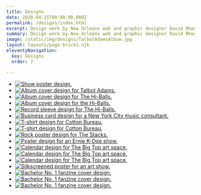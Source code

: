 ```yaml
---
title: Designs
date: 2020-04-15T00:00:00.000Z
permalink: /designs/index.html
excerpt: Design work by New Orleans web and graphic designer David Rhoden.
summary: Design work by New Orleans web and graphic designer David Rhoden.
image: /static/img/designs/TalbotAdamsAlbum.jpg
layout: layouts/page-bricks.njk
eleventyNavigation:
  key: Designs 
  order: 7

---
```


- [![Show poster design.](/static/img/designs/SisterStreetStage-Apr-17-2021.jpg?nf_resize=smartcrop&w=260&h=260)](/static/img/designs/SisterStreetStage-Apr-17-2021.jpg?nf_resize=fit&h=600)
- [![Album cover design for Talbot Adams.](/static/img/designs/TalbotAdamsAlbum.jpg?nf_resize=smartcrop&w=260&h=260)](/static/img/designs/TalbotAdamsAlbum.jpg)
- [![Album cover design for The Hi-Balls.](/static/img/designs/tubecover.jpg?nf_resize=smartcrop&w=260&h=260)](/static/img/designs/tubecover.jpg)
- [![Album cover design for the Hi-Balls.](/static/img/designs/coverclr.jpg?nf_resize=smartcrop&w=260&h=260)](/static/img/designs/coverclr.jpg)
- [![Record sleeve design for The Hi-Balls.](/static/img/designs/record.gif?nf_resize=smartcrop&w=260&h=260)](/static/img/designs/record.gif?nf_resize=fit&h=800)
- [![Business card design for a New York City music consultant.](/static/img/designs/rick-goetz-card.jpg?nf_resize=smartcrop&w=260&h=260)](/static/img/designs/rick-goetz-card.jpg?nf_resize=fit&h=600)
- [![T-shirt design for Cotton Bureau.](/static/img/designs/redwomens.jpg?nf_resize=smartcrop&w=260&h=260)](/static/img/designs/redwomens.jpg?nf_resize=smartcrop&w=260&h=260)
- [![T-shirt design for Cotton Bureau.](/static/img/designs/Bottle-CapTeeTurquoise.jpg?nf_resize=smartcrop&w=260&h=260)](/static/img/designs/Bottle-CapTeeTurquoise.jpg?nf_resize=smartcrop&w=260&h=260)
- [![Rock poster design for The Stacks.](/static/img/rock/stacks/stacks-flyer-sutures-oct-8-2004.jpg?nf_resize=smartcrop&w=260&h=260)](/static/img/rock/stacks/stacks-flyer-sutures-oct-8-2004.jpg?nf_resize=smartcrop&w=260&h=260)
- [![Poster design for an Ernie K-Doe show.](/static/img/designs/KDOE2CSL.gif?nf_resize=smartcrop&w=260&h=260)](/static/img/designs/KDOE2CSL.gif?nf_resize=fit&h=800)
- [![Calendar design for The Big Top art space.](/static/img/designs/3rcp-ad-aug-2-2007.jpg?nf_resize=smartcrop&w=260&h=260)](/static/img/designs/3rcp-ad-aug-2-2007.jpg?nf_resize=smartcrop&w=260&h=260)
- [![Calendar design for The Big Top art space.](/static/img/designs/3rcp-ad-2nd-aug-8-2005.png?nf_resize=smartcrop&w=260&h=260)](/static/img/designs/3rcp-ad-2nd-aug-8-2005.png?nf_resize=smartcrop&w=260&h=260)
- [![Calendar design for The Big Top art space.](/static/img/designs/3rcp-ad-may-1-2008.jpg?nf_resize=smartcrop&w=260&h=260)](/static/img/designs/3rcp-ad-may-1-2008.jpg?nf_resize=smartcrop&w=260&h=260)
- [![Silkscreened poster for an art show.](/static/img/designs/offwhite-linen-night-aug-7-2004.jpg?nf_resize=smartcrop&w=260&h=260)](/static/img/designs/offwhite-linen-night-aug-7-2004.jpg?nf_resize=smartcrop&w=260&h=260)
- [![Bachelor No. 1 fanzine cover design.](/static/img/designs/bachelor-no1-no1.jpg?nf_resize=smartcrop&w=260&h=260)](/static/img/designs/bachelor-no1-no1.jpg?nf_resize=smartcrop&w=260&h=260)
- [![Bachelor No. 1 fanzine cover design.](/static/img/designs/bachelor-no1-no2.jpg?nf_resize=smartcrop&w=260&h=260)](/static/img/designs/bachelor-no1-no2.jpg?nf_resize=smartcrop&w=260&h=260)
- [![Bachelor No. 1 fanzine cover design.](/static/img/designs/bachelor-no1-no3.jpg?nf_resize=smartcrop&w=260&h=260)](/static/img/designs/bachelor-no1-no3.jpg?nf_resize=smartcrop&w=260&h=260)
